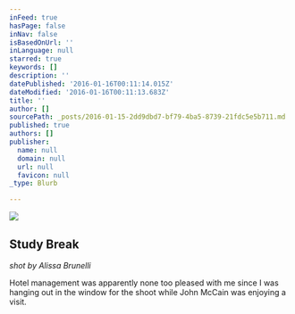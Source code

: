 ```yaml
---
inFeed: true
hasPage: false
inNav: false
isBasedOnUrl: ''
inLanguage: null
starred: true
keywords: []
description: ''
datePublished: '2016-01-16T00:11:14.015Z'
dateModified: '2016-01-16T00:11:13.683Z'
title: ''
author: []
sourcePath: _posts/2016-01-15-2dd9dbd7-bf79-4ba5-8739-21fdc5e5b711.md
published: true
authors: []
publisher:
  name: null
  domain: null
  url: null
  favicon: null
_type: Blurb

---
```

![](https://s3-us-west-2.amazonaws.com/the-grid-img/p/93018385a7c1e892e664eb7d96ebe900cab79a66.jpg)

## Study Break

_shot by Alissa Brunelli_

Hotel management was apparently none too pleased with me since I was hanging out in the window for the shoot while John McCain was enjoying a visit.